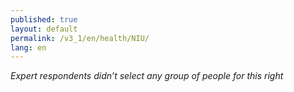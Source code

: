 ```yaml
---
published: true
layout: default
permalink: /v3_1/en/health/NIU/
lang: en
---
```

_Expert respondents didn’t select any group of people for this right_
